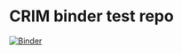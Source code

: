 # CRIM binder test repo

[![Binder](https://mybinder.org/badge_logo.svg)](https://mybinder.org/v2/gh/dan321/crim-binder/HEAD)
